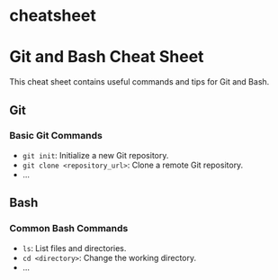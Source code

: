 # cheatsheet
# Git and Bash Cheat Sheet

This cheat sheet contains useful commands and tips for Git and Bash.

## Git

### Basic Git Commands

- `git init`: Initialize a new Git repository.
- `git clone <repository_url>`: Clone a remote Git repository.
- ...

## Bash

### Common Bash Commands

- `ls`: List files and directories.
- `cd <directory>`: Change the working directory.
- ...
